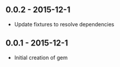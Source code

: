 ## 0.0.2 - 2015-12-1
* Update fixtures to resolve dependencies

## 0.0.1 - 2015-12-1
* Initial creation of gem
